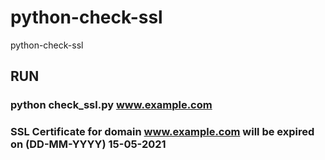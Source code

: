 # python-check-ssl
python-check-ssl

## RUN
### python check_ssl.py www.example.com
### SSL Certificate for domain www.example.com will be expired on (DD-MM-YYYY) 15-05-2021
